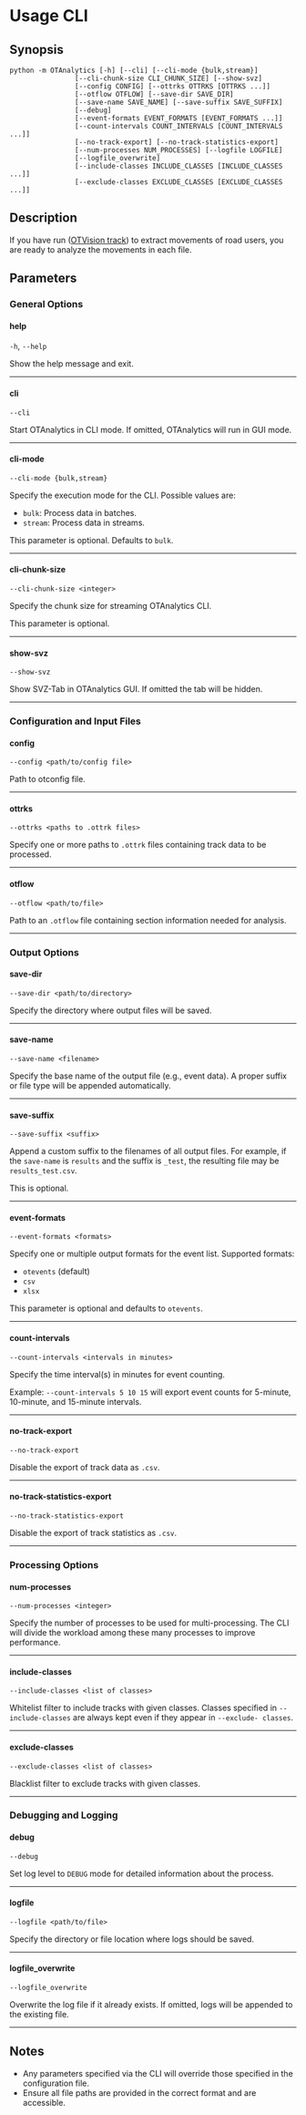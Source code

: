 # Usage CLI

## Synopsis

```text
python -m OTAnalytics [-h] [--cli] [--cli-mode {bulk,stream}]
                [--cli-chunk-size CLI_CHUNK_SIZE] [--show-svz]
                [--config CONFIG] [--ottrks OTTRKS [OTTRKS ...]]
                [--otflow OTFLOW] [--save-dir SAVE_DIR]
                [--save-name SAVE_NAME] [--save-suffix SAVE_SUFFIX]
                [--debug]
                [--event-formats EVENT_FORMATS [EVENT_FORMATS ...]]
                [--count-intervals COUNT_INTERVALS [COUNT_INTERVALS ...]]
                [--no-track-export] [--no-track-statistics-export]
                [--num-processes NUM_PROCESSES] [--logfile LOGFILE]
                [--logfile_overwrite]
                [--include-classes INCLUDE_CLASSES [INCLUDE_CLASSES ...]]
                [--exclude-classes EXCLUDE_CLASSES [EXCLUDE_CLASSES ...]]
```

## Description

If you have run ([OTVision track](../../OTVision/usage/track)) to extract movements of road users, you are ready to analyze the movements in each file.

## Parameters

### General Options

#### help

`-h`, `--help`

Show the help message and exit.

---

#### cli

`--cli`

Start OTAnalytics in CLI mode. If omitted, OTAnalytics will run in GUI mode.

---

#### cli-mode

`--cli-mode {bulk,stream}`

Specify the execution mode for the CLI. Possible values are:

- `bulk`: Process data in batches.
- `stream`: Process data in streams.

This parameter is optional. Defaults to `bulk`.

---

#### cli-chunk-size

`--cli-chunk-size <integer>`

Specify the chunk size for streaming OTAnalytics CLI.

This parameter is optional.

---

#### show-svz

`--show-svz`

Show SVZ-Tab in OTAnalytics GUI. If omitted the tab will be hidden.

---

### Configuration and Input Files

#### config

`--config <path/to/config file>`

Path to otconfig file.

---

#### ottrks

`--ottrks <paths to .ottrk files>`

Specify one or more paths to `.ottrk` files containing track data to be processed.

---

#### otflow

`--otflow <path/to/file>`

Path to an `.otflow` file containing section information needed for analysis.

---

### Output Options

#### save-dir

`--save-dir <path/to/directory>`

Specify the directory where output files will be saved.

---

#### save-name

`--save-name <filename>`

Specify the base name of the output file (e.g., event data). A proper suffix or file type will be appended automatically.

---

#### save-suffix

`--save-suffix <suffix>`

Append a custom suffix to the filenames of all output files. For example, if the `save-name` is `results` and the suffix is `_test`, the resulting file may be `results_test.csv`.

This is optional.

---

#### event-formats

`--event-formats <formats>`

Specify one or multiple output formats for the event list. Supported formats:

- `otevents` (default)
- `csv`
- `xlsx`

This parameter is optional and defaults to `otevents`.

---

#### count-intervals

`--count-intervals <intervals in minutes>`

Specify the time interval(s) in minutes for event counting.

Example: `--count-intervals 5 10 15` will export event counts for 5-minute, 10-minute, and 15-minute intervals.

---

#### no-track-export

`--no-track-export`

Disable the export of track data as `.csv`.

---

#### no-track-statistics-export

`--no-track-statistics-export`

Disable the export of track statistics as `.csv`.

---

### Processing Options

#### num-processes

`--num-processes <integer>`

Specify the number of processes to be used for multi-processing. The CLI will divide the workload among these many processes to improve performance.

---

#### include-classes

`--include-classes <list of classes>`

Whitelist filter to include tracks with given classes. Classes specified in `--include-classes` are always kept even if they appear in `--exclude-
                        classes`.

---

#### exclude-classes

`--exclude-classes <list of classes>`

Blacklist filter to exclude tracks with given classes.

---

### Debugging and Logging

#### debug

`--debug`

Set log level to `DEBUG` mode for detailed information about the process.

---

#### logfile

`--logfile <path/to/file>`

Specify the directory or file location where logs should be saved.

---

#### logfile_overwrite

`--logfile_overwrite`

Overwrite the log file if it already exists. If omitted, logs will be appended to the existing file.

---

## Notes

- Any parameters specified via the CLI will override those specified in the configuration file.
- Ensure all file paths are provided in the correct format and are accessible.
